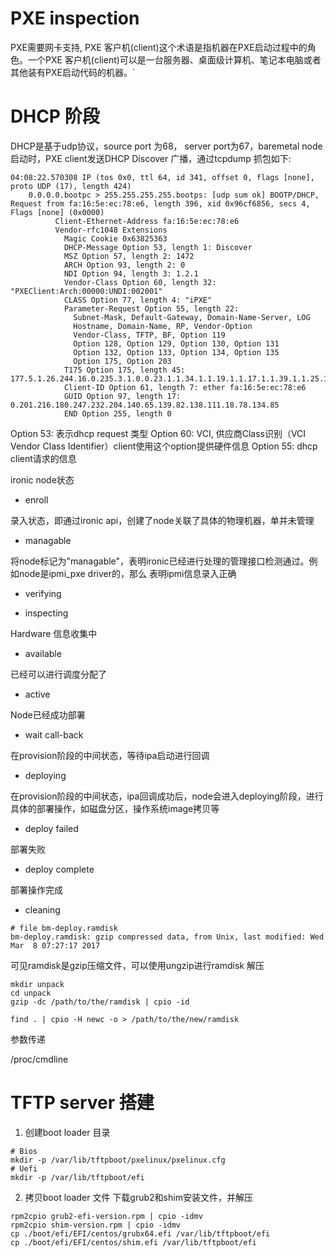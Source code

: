 

# PXE inspection
PXE需要网卡支持, PXE 客户机(client)这个术语是指机器在PXE启动过程中的角色。一个PXE 客户机(client)可以是一台服务器、桌面级计算机、笔记本电脑或者其他装有PXE启动代码的机器。`
# DHCP 阶段
DHCP是基于udp协议，source port 为68， server port为67，baremetal node启动时，PXE client发送DHCP Discover 广播，通过tcpdump 抓包如下:
```commandline
04:08:22.570308 IP (tos 0x0, ttl 64, id 341, offset 0, flags [none], proto UDP (17), length 424)
    0.0.0.0.bootpc > 255.255.255.255.bootps: [udp sum ok] BOOTP/DHCP, Request from fa:16:5e:ec:78:e6, length 396, xid 0x96cf6856, secs 4, Flags [none] (0x0000)
          Client-Ethernet-Address fa:16:5e:ec:78:e6
          Vendor-rfc1048 Extensions
            Magic Cookie 0x63825363
            DHCP-Message Option 53, length 1: Discover
            MSZ Option 57, length 2: 1472
            ARCH Option 93, length 2: 0
            NDI Option 94, length 3: 1.2.1
            Vendor-Class Option 60, length 32: "PXEClient:Arch:00000:UNDI:002001"
            CLASS Option 77, length 4: "iPXE"
            Parameter-Request Option 55, length 22:
              Subnet-Mask, Default-Gateway, Domain-Name-Server, LOG
              Hostname, Domain-Name, RP, Vendor-Option
              Vendor-Class, TFTP, BF, Option 119
              Option 128, Option 129, Option 130, Option 131
              Option 132, Option 133, Option 134, Option 135
              Option 175, Option 203
            T175 Option 175, length 45: 177.5.1.26.244.16.0.235.3.1.0.0.23.1.1.34.1.1.19.1.1.17.1.1.39.1.1.25.1.1.16.1.2.33.1.1.21.1.1.24.1.1.18.1.1
            Client-ID Option 61, length 7: ether fa:16:5e:ec:78:e6
            GUID Option 97, length 17: 0.201.216.180.247.232.204.140.65.139.82.138.111.18.78.134.85
            END Option 255, length 0
```
Option 53: 表示dhcp request 类型
Option 60: VCI, 供应商Class识别（VCI Vendor Class Identifier）client使用这个option提供硬件信息
Option 55: dhcp client请求的信息



ironic node状态
- enroll

录入状态，即通过ironic api，创建了node关联了具体的物理机器，单并未管理

- managable 

将node标记为"managable"，表明ironic已经进行处理的管理接口检测通过。例如node是ipmi_pxe driver的，那么
表明ipmi信息录入正确

- verifying


- inspecting

Hardware 信息收集中

- available

已经可以进行调度分配了

- active

Node已经成功部署

- wait call-back

在provision阶段的中间状态，等待ipa启动进行回调

- deploying

在provision阶段的中间状态，ipa回调成功后，node会进入deploying阶段，进行具体的部署操作，如磁盘分区，操作系统image拷贝等

- deploy failed

部署失败

- deploy complete

部署操作完成

- cleaning





```commandline
# file bm-deploy.ramdisk
bm-deploy.ramdisk: gzip compressed data, from Unix, last modified: Wed Mar  8 07:27:17 2017
```
可见ramdisk是gzip压缩文件，可以使用ungzip进行ramdisk 解压
```commandline
mkdir unpack
cd unpack
gzip -dc /path/to/the/ramdisk | cpio -id
```

```commandline
find . | cpio -H newc -o > /path/to/the/new/ramdisk
```

参数传递

/proc/cmdline

# TFTP server 搭建

1. 创建boot loader 目录
```commandline
# Bios 
mkdir -p /var/lib/tftpboot/pxelinux/pxelinux.cfg
# Uefi
mkdir -p /var/lib/tftpboot/efi
```

2. 拷贝boot loader 文件
下载grub2和shim安装文件，并解压
```commandline
rpm2cpio grub2-efi-version.rpm | cpio -idmv 
rpm2cpio shim-version.rpm | cpio -idmv
cp ./boot/efi/EFI/centos/grubx64.efi /var/lib/tftpboot/efi
cp ./boot/efi/EFI/centos/shim.efi /var/lib/tftpboot/efi
```
